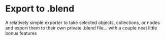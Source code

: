 # Export to .blend

A relatively simple exporter to take selected objects, collections, or nodes and export them to their own private .blend file... with a couple neat little bonus features